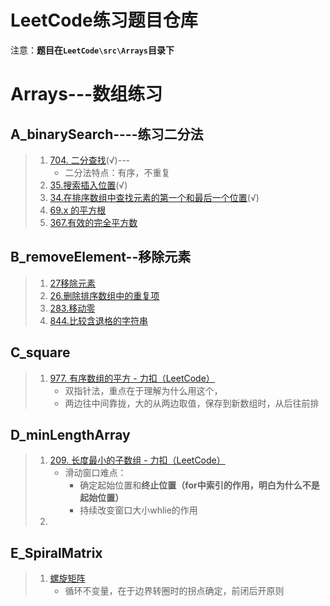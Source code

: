 # LeetCode练习题目仓库

注意：**题目在`LeetCode\src\Arrays`目录下**

# Arrays---数组练习

## A_binarySearch----练习二分法

> 1. [704. 二分查找](https://leetcode.cn/problems/binary-search)(√)---
>    - 二分法特点：有序，不重复
> 2. [35.搜索插入位置](https://leetcode.cn/problems/search-insert-position)(√)
> 3. [34.在排序数组中查找元素的第一个和最后一个位置](https://leetcode.cn/problems/find-first-and-last-position-of-element-in-sorted-array/)(√)
> 4. [69.x 的平方根](https://leetcode.cn/problems/sqrtx)
> 5. [367.有效的完全平方数](https://leetcode.cn/problems/valid-perfect-square)

## B_removeElement--移除元素

> 1. [27移除元素](https://leetcode.cn/problems/remove-element)
> 2. [26.删除排序数组中的重复项](https://leetcode.cn/problems/remove-duplicates-from-sorted-array/)
> 3. [283.移动零](https://leetcode.cn/problems/move-zeroes/)
> 4. [844.比较含退格的字符串](https://leetcode.cn/problems/backspace-string-compare/)

## C_square

> 1. [977. 有序数组的平方 - 力扣（LeetCode）](https://leetcode.cn/problems/squares-of-a-sorted-array/)
>    - 双指针法，重点在于理解为什么用这个，
>    - 两边往中间靠拢，大的从两边取值，保存到新数组时，从后往前排

## D_minLengthArray

> 1. [209. 长度最小的子数组 - 力扣（LeetCode）](https://leetcode.cn/problems/minimum-size-subarray-sum/)
>    - 滑动窗口难点：
>      - 确定起始位置和**终止位置（for中索引的作用，明白为什么不是起始位置）**
>      - 持续改变窗口大小whlie的作用
> 2. 

## E_SpiralMatrix

> 1. [螺旋矩阵](https://leetcode.cn/problems/spiral-matrix-ii/)
>    - 循环不变量，在于边界转圈时的拐点确定，前闭后开原则
